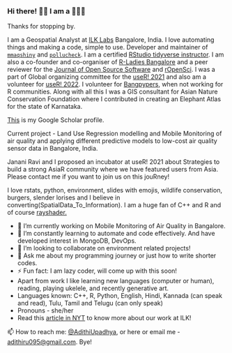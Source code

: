 ### Hi there! 👋🏽 I am a 👩🏽‍💻

Thanks for stopping by. 

I am a Geospatial Analyst at [ILK Labs](https://www.ilklabs.com/) Bangalore, India. I love automating things and making a code, simple to use. Developer and maintainer of [`mmaqshiny`](https://cran.rstudio.com/web/packages/mmaqshiny/index.html) and [`pollucheck`](https://github.com/adithirgis/pollucheck). I am a certified [RStudio tidyverse instructor](https://education.rstudio.com/trainers/people/upadhya+adithi/). I am also a co-founder and co-organiser of [R-Ladies Bangalore](https://twitter.com/RLadiesBLR) and a peer reviewer for the [Journal of Open Source Software](https://joss.theoj.org/papers/reviewed_by/@adithirgis) and [rOpenSci](https://github.com/ropensci/software-review/issues/418#issuecomment-995521139). I was a part of Global organizing committee  for the [useR! 2021](https://user2021.r-project.org/about/global-team/) and also am a volunteer for [useR! 2022](https://user2022.r-project.org/). I volunteer for [Bangpypers](https://bangalore.pythonindia.org/), when not working for R communities. 
Along with all this I was a GIS consultant for Asian Nature Conservation Foundation where I contributed in creating an Elephant Atlas for the state of Karnataka. 

[This](https://scholar.google.com/citations?user=eCqD41cAAAAJ&hl=en&authuser=1) is my Google Scholar profile. 

Current project - Land Use Regression modelling and Mobile Monitoring of air quality and applying different predictive models to low-cost air quality sensor data in Bangalore, India.

Janani Ravi and I proposed an incubator at useR! 2021 about Strategies to build a strong AsiaR community where we have featured users from Asia. Please contact me if you want to join us on this jouRney!

I love rstats, python, environment, slides with emojis, wildlife conservation, burgers, slender lorises and I believe in converting(SpatialData_To_Information). I am a huge fan of C++ and R and of course [rayshader.](https://cran.r-project.org/web/packages/rayshader/index.html)

- 🔭 I’m currently working on Mobile Monitoring of Air Quality in Bangalore.
- 🌱 I’m constantly learning to automate and code effectively. And have developed interest in MongoDB, DevOps.
- 👯 I’m looking to collaborate on environment related projects!
- 💬 Ask me about my programming journey or just how to write shorter codes.
- ⚡ Fun fact: I am lazy coder, will come up with this soon!
- Apart from work I like learning new languages (computer or human), reading, playing ukelele, and recently generative art. 
- Languages known: C++, R, Python, English, Hindi, Kannada (can speak and read), Tulu, Tamil and Telugu (can only speak)
- Pronouns - she/her
- Read this [article in NYT](https://www.nytimes.com/interactive/2020/12/17/world/asia/india-pollution-inequality.html) to know more about our work at ILK! 

📫 How to reach me: [@AdithiUpadhya](https://twitter.com/AdithiUpadhya), or here or email me - [adithiru095@gmail.com](). 
 Bye!
